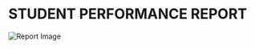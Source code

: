 # STUDENT PERFORMANCE REPORT

![Report Image](https://github.com/user-attachments/assets/a7b5132d-7ad7-477a-ba1a-5c3dfe6805e1)
